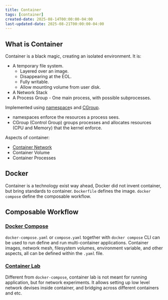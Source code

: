 ```yaml
---
title: Container
tags: [container]
created-date: 2025-08-14T00:00:00-04:00
last-updated-date: 2025-08-21T00:00:00-04:00
---
```


## What is Container

Container is a black magic, creating an isolated environment. It is:

- A temporary file system.
	- Layered over an image.
	- Disappearing at the EOL.
	- Fully writable.
	- Allow mounting volume from user disk.
- A Network Stack
- A Process Group - One main process, with possible subprocesses.

Implemented using [namespace](as/developer/notes/linux_namespace.md)s and [CGroup](as/developer/notes/linux_control_group.md).

- namespaces enforce the resources a process sees.
- CGroup (Control Group) groups processes and allocates resources (CPU and Memory) that the kernel enforce.

Aspects of container:

- [Container Network](note/by/developer/container_network.md)
- Container Volume
- Container Processes

## Docker

Container is a technology exist way ahead, Docker did not invent container, but bring standards to container. `Dockerfile` defines the image. `docker compose` define the composable workflow.

## Composable Workflow

### [Docker Compose](https://docs.docker.com/compose/)

`docker-compose.yaml` or `compose.yaml` together with `docker compose` CLI can be used to run define and run multi-container applications. Container images, network mesh, filesystem volumes, environment variable, and other aspects, all can be defined within the `.yaml` file.

### [Container Lab](https://containerlab.dev/)

Different from `docker-compose`, container lab is not meant for running application, but for network experiments. It allows setting up low level network devises inside container, and bridging across different containers and etc.
